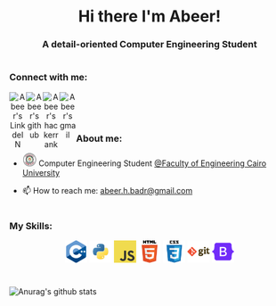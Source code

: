 <div align="center">
  
# Hi there I'm Abeer!

</div>

<div align="center">

### A detail-oriented Computer Engineering Student 

</div>

<!--![](https://komarev.com/ghpvc/?username=abeerhbadr&color=blueviolet&style=plastic)-->

#
### Connect with me:

<div align="center">

<!--<a href="https://twitter.com/abeerhbadr">
  <img align="left" alt="Abeer | Twitter" width="30px" src="https://image.flaticon.com/icons/svg/2111/2111703.svg" draggable="false" />-->
</a>
<a href="https://www.linkedin.com/in/abeer-hussein-295827192/">
  <img align="left" alt="Abeer's LinkdeIN" width="30px" src="https://image.flaticon.com/icons/svg/2111/2111465.svg" draggable="false" />
</a>
<!--<a href="https://www.facebook.com/abeer.h.badr">
  <img align="left" alt="Abeer's Facebook" width="30px" src="https://image.flaticon.com/icons/svg/2111/2111342.svg" draggable="false" />-->
</a>
<a href="https://github.com/Abeerhbadr">
  <img align="left" alt="Abeer's github" width="30px" src="https://image.flaticon.com/icons/svg/2111/2111432.svg" draggable="false" />
</a>
<a href="https://www.hackerrank.com/abeerhbadr">
  <img align="left" alt="Abeer's hackerrank" width="30px" src="https://assets.brandfolder.com/y9ol94wb/v/331198/view@2x.png?v=1591971279" draggable="false" />
</a>
<!--<a href="https://www.instagram.com/abeerhbadr/">
  <img align="left" alt="Abeers's Instagram" width="30px" src="https://image.flaticon.com/icons/svg/2111/2111421.svg" draggable="false" />-->
</a>
<a href="mailto:abeer.h.badr@gmail.com">
  <img align="left" alt="Abeer's gmail" width="30px" src="https://image.flaticon.com/icons/svg/732/732200.svg" draggable="false" />
</a>

</div>

<br />
<br />




#
<!--### <img src="https://media.giphy.com/media/VgCDAzcKvsR6OM0uWg/giphy.gif" width="40" draggable="false" > About me:-->
### About me:

<!--- 🌱 I pay attention to detail -->
- <img src="https://github.com/abeerhbadr/abeerhbadr/blob/main/logo221.png" width="25" draggable="false"> Computer Engineering Student  <a href="http://eng.cu.edu.eg/ar/">@Faculty of Engineering Cairo University</a>
<!--- 🔭 I’m currently working on Web Development, Data Science and Machine Learning -->
<!--- 💬 Ask me about Databases, Algorithms and Data Structures -->
- 📫 How to reach me: abeer.h.badr@gmail.com

<!--
**abeerhbadr/abeerhbadr** is a ✨ _special_ ✨ repository because its `README.md` (this file) appears on your GitHub profile.

Here are some ideas to get you started:

- 🔭 I’m currently working on ...
- 🌱 I’m currently learning ...
- 👯 I’m looking to collaborate on ...
- 🤔 I’m looking for help with ...
- 💬 Ask me about ...
- 📫 How to reach me: ...
- 😄 Pronouns: ...
- ⚡ Fun fact: ...
-->

#
<!--### <img src="https://media.giphy.com/media/WUlplcMpOCEmTGBtBW/giphy.gif" width="40"> My Skills:-->
### My Skills:


<div align="center">

<code><img height="40" src="https://raw.githubusercontent.com/github/explore/80688e429a7d4ef2fca1e82350fe8e3517d3494d/topics/cpp/cpp.png"></code>
<code><img height="40" src="https://raw.githubusercontent.com/github/explore/80688e429a7d4ef2fca1e82350fe8e3517d3494d/topics/python/python.png"></code>
<code><img height="40" src="https://raw.githubusercontent.com/github/explore/80688e429a7d4ef2fca1e82350fe8e3517d3494d/topics/javascript/javascript.png"></code>
<code><img height="40" src="https://raw.githubusercontent.com/github/explore/80688e429a7d4ef2fca1e82350fe8e3517d3494d/topics/html/html.png"></code>
<code><img height="40" src="https://raw.githubusercontent.com/github/explore/80688e429a7d4ef2fca1e82350fe8e3517d3494d/topics/css/css.png"></code>
<code><img height="40" src="https://raw.githubusercontent.com/github/explore/80688e429a7d4ef2fca1e82350fe8e3517d3494d/topics/git/git.png"></code>
<img src="https://raw.githubusercontent.com/devicons/devicon/master/icons/bootstrap/bootstrap-plain.svg" alt="bootstrap" width="40" height="40" />
  
</div>

#

![Anurag's github stats](https://github-readme-stats.vercel.app/api?username=abeerhbadr&show_icons=true&theme=nightowl)
